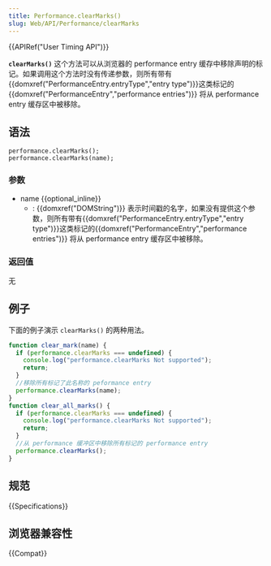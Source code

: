```yaml
---
title: Performance.clearMarks()
slug: Web/API/Performance/clearMarks
---
```


{{APIRef("User Timing API")}}

**`clearMarks()`** 这个方法可以从浏览器的 performance entry 缓存中移除声明的标记。如果调用这个方法时没有传递参数，则所有带有{{domxref("PerformanceEntry.entryType","entry type")}}这类标记的{{domxref("PerformanceEntry","performance entries")}} 将从 performance entry 缓存区中被移除。

## 语法

```
performance.clearMarks();
performance.clearMarks(name);
```

### 参数

- name {{optional_inline}}
  - : {{domxref("DOMString")}} 表示时间戳的名字，如果没有提供这个参数，则所有带有{{domxref("PerformanceEntry.entryType","entry type")}}这类标记的{{domxref("PerformanceEntry","performance entries")}} 将从 performance entry 缓存区中被移除。

### 返回值

无

## 例子

下面的例子演示 `clearMarks()` 的两种用法。

```js
function clear_mark(name) {
  if (performance.clearMarks === undefined) {
    console.log("performance.clearMarks Not supported");
    return;
  }
  //移除所有标记了此名称的 peformance entry
  performance.clearMarks(name);
}
function clear_all_marks() {
  if (performance.clearMarks === undefined) {
    console.log("performance.clearMarks Not supported");
    return;
  }
  //从 performance 缓冲区中移除所有标记的 performance entry
  performance.clearMarks();
}
```

## 规范

{{Specifications}}

## 浏览器兼容性

{{Compat}}

